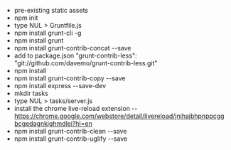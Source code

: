 - pre-existing static assets
- npm init
- type NUL > Gruntfile.js
- npm install grunt-cli -g
- npm install grunt
- npm install grunt-contrib-concat --save
- add to package.json "grunt-contrib-less": "git://github.com/davemo/grunt-contrib-less.git"
- npm install
- npm install grunt-contrib-copy --save
- npm install express --save-dev
- mkdir tasks
- type NUL > tasks/server.js
- install the chrome live-reload extension -- https://chrome.google.com/webstore/detail/livereload/jnihajbhpnppcggbcgedagnkighmdlei?hl=en
- npm install grunt-contrib-clean --save
- npm install grunt-contrib-uglify --save